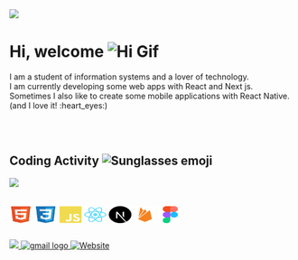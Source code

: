 <img src="https://raw.githubusercontent.com/EdsonLucasbd/EdsonLucasbd/main/images/pixel-jeff-matrix-s.gif"/>

# Hi, welcome <img src="https://github.com/EdsonLucasbd/EdsonLucasbd/blob/main/images/hi.gif?raw=true" width="30" alt="Hi Gif" /></h2>

<p>
  I am a student of information systems and a lover of technology. <br/>
  I am currently developing some web apps with React and Next js. <br/>
  Sometimes I also like to create some mobile applications with React Native. <br/>
  (and I love it! :heart_eyes:)
</p>

<br/><br/>

## Coding Activity <img width="30" src="https://emojis.slackmojis.com/emojis/images/1531849430/4246/blob-sunglasses.gif?1531849430" alt="Sunglasses emoji" />


<p>
  <img src="https://github-readme-stats.vercel.app/api?username=EdsonLucasbd&count_private=true&show_icons=true&theme=dracula" />
<!--   <img height=195px src="https://github-readme-stats.vercel.app/api/top-langs/?username=EdsonLucasbd&layout=compact&theme=great-gatsby" /> -->
</p>

<div style="display: inline_block"><br>
  <img align="center" alt="HTML" height="30" width="40" src='https://raw.githubusercontent.com/devicons/devicon/master/icons/html5/html5-original.svg'>
  <img align="center" alt="CSS" height="30" width="40" src='https://raw.githubusercontent.com/devicons/devicon/master/icons/css3/css3-original.svg'>
  <img align="center" alt="Js" height="30" width="40" src='https://raw.githubusercontent.com/devicons/devicon/master/icons/javascript/javascript-plain.svg'>
  <img align="center" alt="React" height="30" width="40" src='https://raw.githubusercontent.com/devicons/devicon/master/icons/react/react-original.svg'>
<!--   <img align="center" alt="Python" height="30" width="40" src='https://raw.githubusercontent.com/devicons/devicon/master/icons/python/python-original.svg'> -->
  <img align="center" alt="Next" height="30" width="40" src='https://raw.githubusercontent.com/devicons/devicon/2ae2a900d2f041da66e950e4d48052658d850630/icons/nextjs/nextjs-original.svg' />
  <img align="center" alt="Firebase" height="30" width="40" src='https://raw.githubusercontent.com/devicons/devicon/2ae2a900d2f041da66e950e4d48052658d850630/icons/firebase/firebase-plain.svg'>
  <img align="center" alt="Figma" height="30" width="40" src='https://raw.githubusercontent.com/devicons/devicon/2ae2a900d2f041da66e950e4d48052658d850630/icons/figma/figma-original.svg'>

<!--   <img align="right" alt="VaderGif" width="300px" src='https://mir-s3-cdn-cf.behance.net/project_modules/max_1200/d296dd68040289.5b4f1d967b1ee.gif'>  -->
</div>

##
<div>
  <a href="https://www.linkedin.com/in/edson-lucas-b9310415b/" target="_blank">
    <img src="https://img.shields.io/badge/LinkedIn-0077B5?style=for-the-badge&logo=linkedin&logoColor=white" target="_blank">
  </a>
  
  <a href="mailto:edsonlucas.lucas@gmail.com">
    <img src="https://img.shields.io/badge/Gmail-D14836?style=for-the-badge&logo=gmail&logoColor=white" alt="gmail logo" />
  </a>
  
  <a href="https://meu-portfolio-vercel.vercel.app" target="_blank">
    <img alt="Website" src="https://img.shields.io/website?color=rgb%2842%2C%20207%2C%20131%29&down_color=red&down_message=offline&label=Portfolio&logo=vercel&style=for-the-badge&up_color=rgb%2842%2C%20207%2C%20131%29&up_message=go&url=http%3A%2F%2Fmeu-portfolio-vercel.vercel.app%2F">
  </a>
</div>
